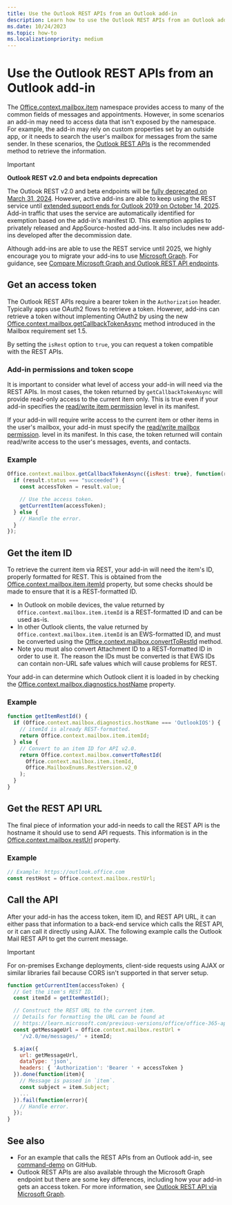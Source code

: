 ```yaml
---
title: Use the Outlook REST APIs from an Outlook add-in
description: Learn how to use the Outlook REST APIs from an Outlook add-in to get an access token.
ms.date: 10/24/2023
ms.topic: how-to
ms.localizationpriority: medium
---
```


# Use the Outlook REST APIs from an Outlook add-in

The [Office.context.mailbox.item](/javascript/api/requirement-sets/outlook/preview-requirement-set/office.context.mailbox.item) namespace provides access to many of the common fields of messages and appointments. However, in some scenarios an add-in may need to access data that isn't exposed by the namespace. For example, the add-in may rely on custom properties set by an outside app, or it needs to search the user's mailbox for messages from the same sender. In these scenarios, the [Outlook REST APIs](/outlook/rest) is the recommended method to retrieve the information.

> [!IMPORTANT]
> **Outlook REST v2.0 and beta endpoints deprecation**
>
> The Outlook REST v2.0 and beta endpoints will be [fully deprecated on March 31, 2024](https://devblogs.microsoft.com/microsoft365dev/outlook-rest-api-v2-0-and-beta-endpoints-decommissioning-update/). However, active add-ins are able to keep using the REST service until [extended support ends for Outlook 2019 on October 14, 2025](/lifecycle/end-of-support/end-of-support-2025). Add-in traffic that uses the service are automatically identified for exemption based on the add-in's manifest ID. This exemption applies to privately released and AppSource-hosted add-ins. It also includes new add-ins developed after the decommission date.
>
> Although add-ins are able to use the REST service until 2025, we highly encourage you to migrate your add-ins to use [Microsoft Graph](/outlook/rest#outlook-rest-api-via-microsoft-graph). For guidance, see [Compare Microsoft Graph and Outlook REST API endpoints](/outlook/rest/compare-graph).

## Get an access token

The Outlook REST APIs require a bearer token in the `Authorization` header. Typically apps use OAuth2 flows to retrieve a token. However, add-ins can retrieve a token without implementing OAuth2 by using the new [Office.context.mailbox.getCallbackTokenAsync](/javascript/api/requirement-sets/outlook/preview-requirement-set/office.context.mailbox#methods) method introduced in the Mailbox requirement set 1.5.

By setting the `isRest` option to `true`, you can request a token compatible with the REST APIs.

### Add-in permissions and token scope

It is important to consider what level of access your add-in will need via the REST APIs. In most cases, the token returned by `getCallbackTokenAsync` will provide read-only access to the current item only. This is true even if your add-in specifies the [read/write item permission](understanding-outlook-add-in-permissions.md#readwrite-item-permission) level in its manifest.

If your add-in will require write access to the current item or other items in the user's mailbox, your add-in must specify the [read/write mailbox permission](understanding-outlook-add-in-permissions.md#readwrite-mailbox-permission).
 level in its manifest. In this case, the token returned will contain read/write access to the user's messages, events, and contacts.

### Example

```js
Office.context.mailbox.getCallbackTokenAsync({isRest: true}, function(result){
  if (result.status === "succeeded") {
    const accessToken = result.value;

    // Use the access token.
    getCurrentItem(accessToken);
  } else {
    // Handle the error.
  }
});
```

## Get the item ID

To retrieve the current item via REST, your add-in will need the item's ID, properly formatted for REST. This is obtained from the [Office.context.mailbox.item.itemId](/javascript/api/requirement-sets/outlook/preview-requirement-set/office.context.mailbox.item#properties) property, but some checks should be made to ensure that it is a REST-formatted ID.

- In Outlook on mobile devices, the value returned by `Office.context.mailbox.item.itemId` is a REST-formatted ID and can be used as-is.
- In other Outlook clients, the value returned by `Office.context.mailbox.item.itemId` is an EWS-formatted ID, and must be converted using the [Office.context.mailbox.convertToRestId](/javascript/api/requirement-sets/outlook/preview-requirement-set/office.context.mailbox#methods) method.
- Note you must also convert Attachment ID to a REST-formatted ID in order to use it. The reason the IDs must be converted is that EWS IDs can contain non-URL safe values which will cause problems for REST.

Your add-in can determine which Outlook client it is loaded in by checking the [Office.context.mailbox.diagnostics.hostName](/javascript/api/outlook/office.diagnostics#outlook-office-diagnostics-hostname-member) property.

### Example

```js
function getItemRestId() {
  if (Office.context.mailbox.diagnostics.hostName === 'OutlookIOS') {
    // itemId is already REST-formatted.
    return Office.context.mailbox.item.itemId;
  } else {
    // Convert to an item ID for API v2.0.
    return Office.context.mailbox.convertToRestId(
      Office.context.mailbox.item.itemId,
      Office.MailboxEnums.RestVersion.v2_0
    );
  }
}
```

## Get the REST API URL

The final piece of information your add-in needs to call the REST API is the hostname it should use to send API requests. This information is in the [Office.context.mailbox.restUrl](/javascript/api/requirement-sets/outlook/preview-requirement-set/office.context.mailbox#properties) property.

### Example

```js
// Example: https://outlook.office.com
const restHost = Office.context.mailbox.restUrl;
```

## Call the API

After your add-in has the access token, item ID, and REST API URL, it can either pass that information to a back-end service which calls the REST API, or it can call it directly using AJAX. The following example calls the Outlook Mail REST API to get the current message.

> [!IMPORTANT]
> For on-premises Exchange deployments, client-side requests using AJAX or similar libraries fail because CORS isn't supported in that server setup.

```js
function getCurrentItem(accessToken) {
  // Get the item's REST ID.
  const itemId = getItemRestId();

  // Construct the REST URL to the current item.
  // Details for formatting the URL can be found at
  // https://learn.microsoft.com/previous-versions/office/office-365-api/api/version-2.0/mail-rest-operations#get-messages.
  const getMessageUrl = Office.context.mailbox.restUrl +
    '/v2.0/me/messages/' + itemId;

  $.ajax({
    url: getMessageUrl,
    dataType: 'json',
    headers: { 'Authorization': 'Bearer ' + accessToken }
  }).done(function(item){
    // Message is passed in `item`.
    const subject = item.Subject;
    ...
  }).fail(function(error){
    // Handle error.
  });
}
```

## See also

- For an example that calls the REST APIs from an Outlook add-in, see [command-demo](https://github.com/OfficeDev/outlook-add-in-command-demo) on GitHub.
- Outlook REST APIs are also available through the Microsoft Graph endpoint but there are some key differences, including how your add-in gets an access token. For more information, see [Outlook REST API via Microsoft Graph](/outlook/rest/index#outlook-rest-api-via-microsoft-graph).
